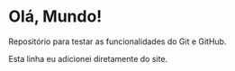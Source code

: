 # Olá, Mundo!
 Repositório para testar as funcionalidades do Git e GitHub.
 
 Esta linha eu adicionei diretamente do site. 
